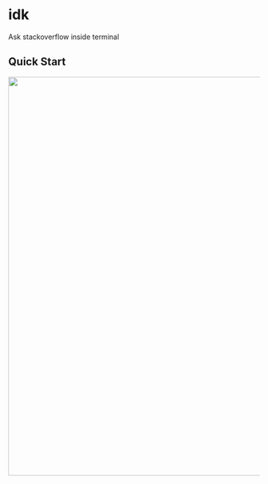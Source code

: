 # idk
Ask stackoverflow inside terminal

## Quick Start
<a href="https://asciinema.org/a/ZUubwC6s3mpVUTZ1yZ4j2Ypfe?autoplay=1" target="_blank"><img src="https://asciinema.org/a/ZUubwC6s3mpVUTZ1yZ4j2Ypfe.svg" width="800"/></a>
